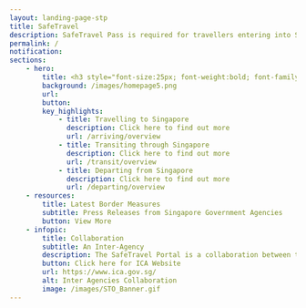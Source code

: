 ```yaml
---
layout: landing-page-stp
title: SafeTravel
description: SafeTravel Pass is required for travellers entering into Singapore under Green/Fast Lane arrangements.
permalink: /
notification:
sections:
    - hero:
        title: <h3 style="font-size:25px; font-weight:bold; font-family:Arial; letter-spacing:0; line-height:1.4em; color:#333;">Singapore has implemented international Safe Travel Lanes to facilitate travel in and out of Singapore, while safeguarding public health amidst the <br/> COVID-19 pandemic. <br/><br/> Click the buttons below for the latest information on Safe Travel arrangements for arrival, transit or departure.</h3>
        background: /images/homepage5.png
        url:
        button: 
        key_highlights:
            - title: Travelling to Singapore
              description: Click here to find out more
              url: /arriving/overview
            - title: Transiting through Singapore
              description: Click here to find out more
              url: /transit/overview
            - title: Departing from Singapore
              description: Click here to find out more
              url: /departing/overview
    - resources:
        title: Latest Border Measures
        subtitle: Press Releases from Singapore Government Agencies
        button: View More
    - infopic:
        title: Collaboration
        subtitle: An Inter-Agency
        description: The SafeTravel Portal is a collaboration between these agencies
        button: Click here for ICA Website
        url: https://www.ica.gov.sg/
        alt: Inter Agencies Collaboration
        image: /images/STO_Banner.gif
---
```

